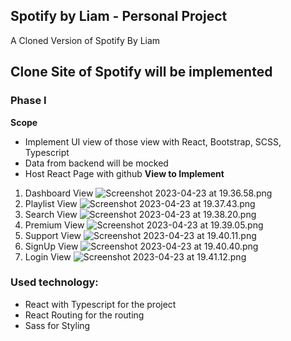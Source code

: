 ## Spotify by Liam - Personal Project 
A Cloned Version of Spotify By Liam

## Clone Site of Spotify will be implemented

### Phase I
**Scope**
- Implement UI view of those view with React, Bootstrap, SCSS, Typescript
- Data from backend will be mocked 
- Host React Page with github
**View to Implement**
1. Dashboard View
![Screenshot 2023-04-23 at 19.36.58.png](..%2F..%2F..%2F..%2F..%2Fvar%2Ffolders%2Fls%2F5qslk7390k5cfskx8zcqxn100000gp%2FT%2FTemporaryItems%2FNSIRD_screencaptureui_hAtjuu%2FScreenshot%202023-04-23%20at%2019.36.58.png)
2. Playlist View
![Screenshot 2023-04-23 at 19.37.43.png](..%2F..%2F..%2F..%2F..%2Fvar%2Ffolders%2Fls%2F5qslk7390k5cfskx8zcqxn100000gp%2FT%2FTemporaryItems%2FNSIRD_screencaptureui_F5Te5H%2FScreenshot%202023-04-23%20at%2019.37.43.png)
3. Search View
![Screenshot 2023-04-23 at 19.38.20.png](..%2F..%2F..%2F..%2F..%2Fvar%2Ffolders%2Fls%2F5qslk7390k5cfskx8zcqxn100000gp%2FT%2FTemporaryItems%2FNSIRD_screencaptureui_03cayv%2FScreenshot%202023-04-23%20at%2019.38.20.png)
4. Premium View
![Screenshot 2023-04-23 at 19.39.05.png](..%2F..%2F..%2F..%2F..%2Fvar%2Ffolders%2Fls%2F5qslk7390k5cfskx8zcqxn100000gp%2FT%2FTemporaryItems%2FNSIRD_screencaptureui_snt4D7%2FScreenshot%202023-04-23%20at%2019.39.05.png)
5. Support View
![Screenshot 2023-04-23 at 19.40.11.png](..%2F..%2F..%2F..%2F..%2Fvar%2Ffolders%2Fls%2F5qslk7390k5cfskx8zcqxn100000gp%2FT%2FTemporaryItems%2FNSIRD_screencaptureui_9dEdtq%2FScreenshot%202023-04-23%20at%2019.40.11.png)
6. SignUp View
![Screenshot 2023-04-23 at 19.40.40.png](..%2F..%2F..%2F..%2F..%2Fvar%2Ffolders%2Fls%2F5qslk7390k5cfskx8zcqxn100000gp%2FT%2FTemporaryItems%2FNSIRD_screencaptureui_E4djO8%2FScreenshot%202023-04-23%20at%2019.40.40.png)
7. Login View
![Screenshot 2023-04-23 at 19.41.12.png](..%2F..%2F..%2F..%2F..%2Fvar%2Ffolders%2Fls%2F5qslk7390k5cfskx8zcqxn100000gp%2FT%2FTemporaryItems%2FNSIRD_screencaptureui_SAm5bQ%2FScreenshot%202023-04-23%20at%2019.41.12.png)
### Used technology:
- React with Typescript for the project
- React Routing for the routing
- Sass for Styling


